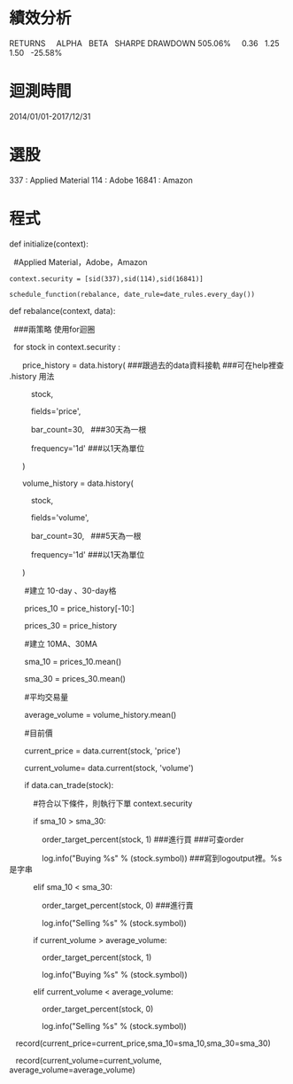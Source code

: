 # 績效分析
RETURNS     ALPHA   BETA   SHARPE  DRAWDOWN
505.06%     0.36    1.25   1.50    -25.58%
# 迴測時間
2014/01/01-2017/12/31
# 選股
337  : Applied Material
114  : Adobe
16841 : Amazon

# 程式
def initialize(context):

    #Applied Material，Adobe，Amazon
    
    context.security = [sid(337),sid(114),sid(16841)]
    
    schedule_function(rebalance, date_rule=date_rules.every_day())


def rebalance(context, data):

    ###兩策略 使用for迴圈
    
    for stock in context.security :
    
        price_history = data.history( ###跟過去的data資料接軌 ###可在help裡查 .history 用法
        
            stock,
            
            fields='price',
            
            bar_count=30,   ###30天為一根
            
            frequency='1d' ###以1天為單位  
            
        )
        
        volume_history = data.history( 
        
            stock,
            
            fields='volume',
            
            bar_count=30,   ###5天為一根
            
            frequency='1d' ###以1天為單位
            
        )
        
        
        #建立 10-day 、30-day格
        
        prices_10 = price_history[-10:]
        
        prices_30 = price_history
        
        
        #建立 10MA、30MA
        
        sma_10 = prices_10.mean()
        
        sma_30 = prices_30.mean()
        
        
        #平均交易量      
        
        average_volume = volume_history.mean()
        
        
        #目前價
        
        current_price = data.current(stock, 'price')
        
        current_volume= data.current(stock, 'volume')


        if data.can_trade(stock): 
        
            #符合以下條件，則執行下單 context.security
            
            if sma_10 > sma_30:
            
                order_target_percent(stock, 1) ###進行買 ###可查order
                
                log.info("Buying %s" % (stock.symbol)) ###寫到logoutput裡。%s是字串

            elif sma_10 < sma_30:
            
                order_target_percent(stock, 0) ###進行賣
                
                log.info("Selling %s" % (stock.symbol))
                

            if current_volume > average_volume:    
            
                order_target_percent(stock, 1) 
                
                log.info("Buying %s" % (stock.symbol))
                
                
            elif current_volume < average_volume:
            
                order_target_percent(stock, 0) 
                
                log.info("Selling %s" % (stock.symbol))
    
    

    record(current_price=current_price,sma_10=sma_10,sma_30=sma_30)
    
    record(current_volume=current_volume, average_volume=average_volume)
    
